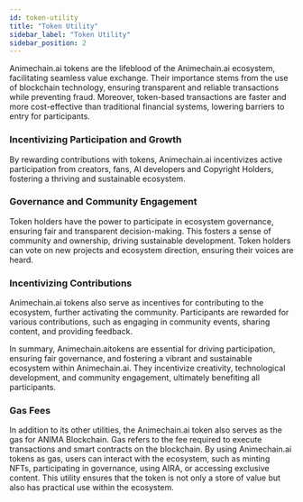 ```yaml
---
id: token-utility
title: "Token Utility"
sidebar_label: "Token Utility"
sidebar_position: 2
---
```


Animechain.ai tokens are the lifeblood of the Animechain.ai ecosystem, facilitating seamless value exchange. Their importance stems from the use of blockchain technology, ensuring transparent and reliable transactions while preventing fraud. Moreover, token-based transactions are faster and more cost-effective than traditional financial systems, lowering barriers to entry for participants.


### Incentivizing Participation and Growth

By rewarding contributions with tokens, Animechain.ai incentivizes active participation from creators, fans, AI developers and Copyright Holders, fostering a thriving and sustainable ecosystem.


### Governance and Community Engagement

Token holders have the power to participate in ecosystem governance, ensuring fair and transparent decision-making. This fosters a sense of community and ownership, driving sustainable development. Token holders can vote on new projects and ecosystem direction, ensuring their voices are heard.


### Incentivizing Contributions

Animechain.ai tokens also serve as incentives for contributing to the ecosystem, further activating the community. Participants are rewarded for various contributions, such as engaging in community events, sharing content, and providing feedback.

In summary, Animechain.aitokens are essential for driving participation, ensuring fair governance, and fostering a vibrant and sustainable ecosystem within Animechain.ai. They incentivize creativity, technological development, and community engagement, ultimately benefiting all participants.

### Gas Fees
In addition to its other utilities, the Animechain.ai token also serves as the gas for ANIMA Blockchain. Gas refers to the fee required to execute transactions and smart contracts on the blockchain. By using Animechain.ai tokens as gas, users can interact with the ecosystem, such as minting NFTs, participating in governance, using AIRA, or accessing exclusive content. This utility ensures that the token is not only a store of value but also has practical use within the ecosystem.